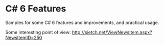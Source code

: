 # C# 6 Features
Samples for some C# 6 features and improvements, and practical usage.

Some interesting point of view: http://sietch.net/ViewNewsItem.aspx?NewsItemID=250
